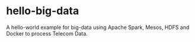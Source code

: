 # hello-big-data
A hello-world example for big-data using Apache Spark, Mesos, HDFS and Docker to process Telecom Data.
